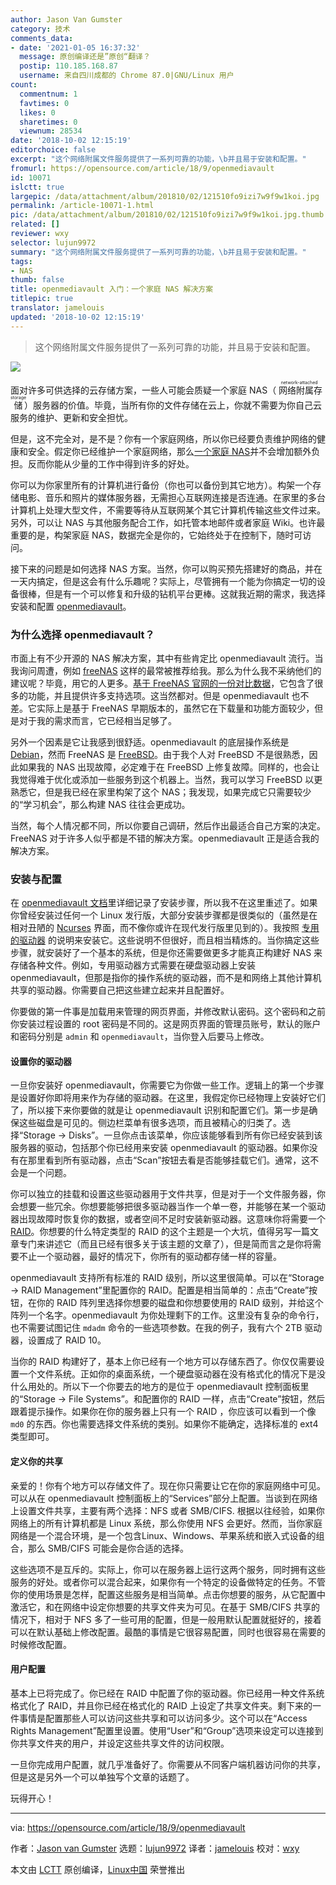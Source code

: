 ```yaml
---
author: Jason Van Gumster
category: 技术
comments_data:
- date: '2021-01-05 16:37:32'
  message: 原创编译还是”原创“翻译？
  postip: 110.185.168.87
  username: 来自四川成都的 Chrome 87.0|GNU/Linux 用户
count:
  commentnum: 1
  favtimes: 0
  likes: 0
  sharetimes: 0
  viewnum: 28534
date: '2018-10-02 12:15:19'
editorchoice: false
excerpt: "这个网络附属文件服务提供了一系列可靠的功能，\b并且易于安装和配置。"
fromurl: https://opensource.com/article/18/9/openmediavault
id: 10071
islctt: true
largepic: /data/attachment/album/201810/02/121510fo9izi7w9f9w1koi.jpg
permalink: /article-10071-1.html
pic: /data/attachment/album/201810/02/121510fo9izi7w9f9w1koi.jpg.thumb.jpg
related: []
reviewer: wxy
selector: lujun9972
summary: "这个网络附属文件服务提供了一系列可靠的功能，\b并且易于安装和配置。"
tags:
- NAS
thumb: false
title: openmediavault 入门：一个家庭 NAS 解决方案
titlepic: true
translator: jamelouis
updated: '2018-10-02 12:15:19'
---
```



> 
> 这个网络附属文件服务提供了一系列可靠的功能，并且易于安装和配置。
> 
> 
> 


![](/data/attachment/album/201810/02/121510fo9izi7w9f9w1koi.jpg)


面对许多可供选择的云存储方案，一些人可能会质疑一个家庭 NAS（<ruby> 网络附属存储 <rt>  network-attached storage </rt></ruby>）服务器的价值。毕竟，当所有你的文件存储在云上，你就不需要为你自己云服务的维护、更新和安全担忧。


但是，这不完全对，是不是？你有一个家庭网络，所以你已经要负责维护网络的健康和安全。假定你已经维护一个家庭网络，那么[一个家庭 NAS](https://opensource.com/article/18/8/automate-backups-raspberry-pi)并不会增加额外负担。反而你能从少量的工作中得到许多的好处。


你可以为你家里所有的计算机进行备份（你也可以备份到其它地方）。构架一个存储电影、音乐和照片的媒体服务器，无需担心互联网连接是否连通。在家里的多台计算机上处理大型文件，不需要等待从互联网某个其它计算机传输这些文件过来。另外，可以让 NAS 与其他服务配合工作，如托管本地邮件或者家庭 Wiki。也许最重要的是，构架家庭 NAS，数据完全是你的，它始终处于在控制下，随时可访问。


接下来的问题是如何选择 NAS 方案。当然，你可以购买预先搭建好的商品，并在一天内搞定，但是这会有什么乐趣呢？实际上，尽管拥有一个能为你搞定一切的设备很棒，但是有一个可以修复和升级的钻机平台更棒。这就我近期的需求，我选择安装和配置 [openmediavault](https://openmediavault.org)。


### 为什么选择 openmediavault？


市面上有不少开源的 NAS 解决方案，其中有些肯定比 openmediavault 流行。当我询问周遭，例如 [freeNAS](https://freenas.org) 这样的最常被推荐给我。那么为什么我不采纳他们的建议呢？毕竟，用它的人更多。[基于 FreeNAS 官网的一份对比数据](http://www.freenas.org/freenas-vs-openmediavault/)，它包含了很多的功能，并且提供许多支持选项。这当然都对。但是 openmediavault 也不差。它实际上是基于 FreeNAS 早期版本的，虽然它在下载量和功能方面较少，但是对于我的需求而言，它已经相当足够了。


另外一个因素是它让我感到很舒适。openmediavault 的底层操作系统是 [Debian](https://www.debian.org/)，然而 FreeNAS 是 [FreeBSD](https://www.freebsd.org/)。由于我个人对 FreeBSD 不是很熟悉，因此如果我的 NAS 出现故障，必定难于在 FreeBSD 上修复故障。同样的，也会让我觉得难于优化或添加一些服务到这个机器上。当然，我可以学习 FreeBSD 以更熟悉它，但是我已经在家里构架了这个 NAS；我发现，如果完成它只需要较少的“学习机会”，那么构建 NAS 往往会更成功。


当然，每个人情况都不同，所以你要自己调研，然后作出最适合自己方案的决定。FreeNAS 对于许多人似乎都是不错的解决方案。openmediavault 正是适合我的解决方案。


### 安装与配置


在 [openmediavault 文档](https://openmediavault.readthedocs.io/en/latest/installation/index.html)里详细记录了安装步骤，所以我不在这里重述了。如果你曾经安装过任何一个 Linux 发行版，大部分安装步骤都是很类似的（虽然是在相对丑陋的 [Ncurses](https://invisible-island.net/ncurses/) 界面，而不像你或许在现代发行版里见到的）。我按照 [专用的驱动器](https://openmediavault.readthedocs.io/en/latest/installation/via_iso.html) 的说明来安装它。这些说明不但很好，而且相当精炼的。当你搞定这些步骤，就安装好了一个基本的系统，但是你还需要做更多才能真正构建好 NAS 来存储各种文件。例如，专用驱动器方式需要在硬盘驱动器上安装 openmediavault，但那是指你的操作系统的驱动器，而不是和网络上其他计算机共享的驱动器。你需要自己把这些建立起来并且配置好。


你要做的第一件事是加载用来管理的网页界面，并修改默认密码。这个密码和之前你安装过程设置的 root 密码是不同的。这是网页界面的管理员账号，默认的账户和密码分别是 `admin` 和 `openmediavault`，当你登入后要马上修改。


#### 设置你的驱动器


一旦你安装好 openmediavault，你需要它为你做一些工作。逻辑上的第一个步骤是设置好你即将用来作为存储的驱动器。在这里，我假定你已经物理上安装好它们了，所以接下来你要做的就是让 openmediavault 识别和配置它们。第一步是确保这些磁盘是可见的。侧边栏菜单有很多选项，而且被精心的归类了。选择“Storage -> Disks”。一旦你点击该菜单，你应该能够看到所有你已经安装到该服务器的驱动，包括那个你已经用来安装 openmediavault 的驱动器。如果你没有在那里看到所有驱动器，点击“Scan”按钮去看是否能够挂载它们。通常，这不会是一个问题。


你可以独立的挂载和设置这些驱动器用于文件共享，但是对于一个文件服务器，你会想要一些冗余。你想要能够把很多驱动器当作一个单一卷，并能够在某一个驱动器出现故障时恢复你的数据，或者空间不足时安装新驱动器。这意味你将需要一个 [RAID](https://en.wikipedia.org/wiki/RAID)。你想要的什么特定类型的 RAID 的这个主题是一个大坑，值得另写一篇文章专门来讲述它（而且已经有很多关于该主题的文章了），但是简而言之是你将需要不止一个驱动器，最好的情况下，你所有的驱动都存储一样的容量。


openmediavault 支持所有标准的 RAID 级别，所以这里很简单。可以在“Storage -> RAID Management”里配置你的 RAID。配置是相当简单的：点击“Create”按钮，在你的 RAID 阵列里选择你想要的磁盘和你想要使用的 RAID 级别，并给这个阵列一个名字。openmediavault 为你处理剩下的工作。这里没有复杂的命令行，也不需要试图记住 `mdadm` 命令的一些选项参数。在我的例子，我有六个 2TB 驱动器，设置成了 RAID 10。


当你的 RAID 构建好了，基本上你已经有一个地方可以存储东西了。你仅仅需要设置一个文件系统。正如你的桌面系统，一个硬盘驱动器在没有格式化的情况下是没什么用处的。所以下一个你要去的地方的是位于 openmediavault 控制面板里的“Storage -> File Systems”。和配置你的 RAID 一样，点击“Create”按钮，然后跟着提示操作。如果你在你的服务器上只有一个 RAID ，你应该可以看到一个像 `md0` 的东西。你也需要选择文件系统的类别。如果你不能确定，选择标准的 ext4 类型即可。


#### 定义你的共享


亲爱的！你有个地方可以存储文件了。现在你只需要让它在你的家庭网络中可见。可以从在 openmediavault 控制面板上的“Services”部分上配置。当谈到在网络上设置文件共享，主要有两个选择：NFS 或者 SMB/CIFS. 根据以往经验，如果你网络上的所有计算机都是 Linux 系统，那么你使用 NFS 会更好。然而，当你家庭网络是一个混合环境，是一个包含Linux、Windows、苹果系统和嵌入式设备的组合，那么 SMB/CIFS 可能会是你合适的选择。


这些选项不是互斥的。实际上，你可以在服务器上运行这两个服务，同时拥有这些服务的好处。或者你可以混合起来，如果你有一个特定的设备做特定的任务。不管你的使用场景是怎样，配置这些服务是相当简单。点击你想要的服务，从它配置中激活它，和在网络中设定你想要的共享文件夹为可见。在基于 SMB/CIFS 共享的情况下，相对于 NFS 多了一些可用的配置，但是一般用默认配置就挺好的，接着可以在默认基础上修改配置。最酷的事情是它很容易配置，同时也很容易在需要的时候修改配置。


#### 用户配置


基本上已将完成了。你已经在 RAID 中配置了你的驱动器。你已经用一种文件系统格式化了 RAID，并且你已经在格式化的 RAID 上设定了共享文件夹。剩下来的一件事情是配置那些人可以访问这些共享和可以访问多少。这个可以在“Access Rights Management”配置里设置。使用“User”和“Group”选项来设定可以连接到你共享文件夹的用户，并设定这些共享文件的访问权限。


一旦你完成用户配置，就几乎准备好了。你需要从不同客户端机器访问你的共享，但是这是另外一个可以单独写个文章的话题了。


玩得开心！




---


via: <https://opensource.com/article/18/9/openmediavault>


作者：[Jason van Gumster](https://opensource.com/users/mairin) 选题：[lujun9972](https://github.com/lujun9972) 译者：[jamelouis](https://github.com/jamelouis) 校对：[wxy](https://github.com/wxy)


本文由 [LCTT](https://github.com/LCTT/TranslateProject) 原创编译，[Linux中国](https://linux.cn/) 荣誉推出